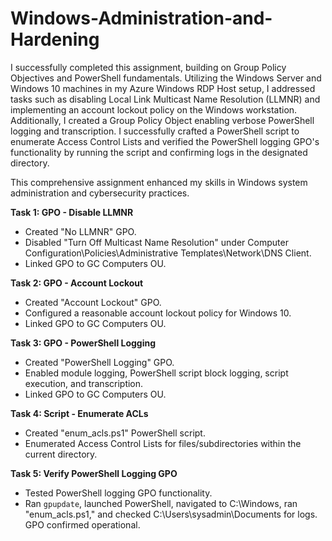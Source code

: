 # Windows-Administration-and-Hardening


I successfully completed this assignment, building on Group Policy Objectives and PowerShell fundamentals. Utilizing the Windows Server and Windows 10 machines in my Azure Windows RDP Host setup, I addressed tasks such as disabling Local Link Multicast Name Resolution (LLMNR) and implementing an account lockout policy on the Windows workstation. Additionally, I created a Group Policy Object enabling verbose PowerShell logging and transcription. I successfully crafted a PowerShell script to enumerate Access Control Lists and verified the PowerShell logging GPO's functionality by running the script and confirming logs in the designated directory. 

This comprehensive assignment enhanced my skills in Windows system administration and cybersecurity practices.


**Task 1: GPO - Disable LLMNR**
- Created "No LLMNR" GPO.
- Disabled "Turn Off Multicast Name Resolution" under Computer Configuration\Policies\Administrative Templates\Network\DNS Client.
- Linked GPO to GC Computers OU.

**Task 2: GPO - Account Lockout**
- Created "Account Lockout" GPO.
- Configured a reasonable account lockout policy for Windows 10.
- Linked GPO to GC Computers OU.

**Task 3: GPO - PowerShell Logging**
- Created "PowerShell Logging" GPO.
- Enabled module logging, PowerShell script block logging, script execution, and transcription.
- Linked GPO to GC Computers OU.

**Task 4: Script - Enumerate ACLs**
- Created "enum_acls.ps1" PowerShell script.
- Enumerated Access Control Lists for files/subdirectories within the current directory.

**Task 5: Verify PowerShell Logging GPO**
- Tested PowerShell logging GPO functionality.
- Ran `gpupdate`, launched PowerShell, navigated to C:\Windows, ran "enum_acls.ps1," and checked C:\Users\sysadmin\Documents for logs. GPO confirmed operational.
